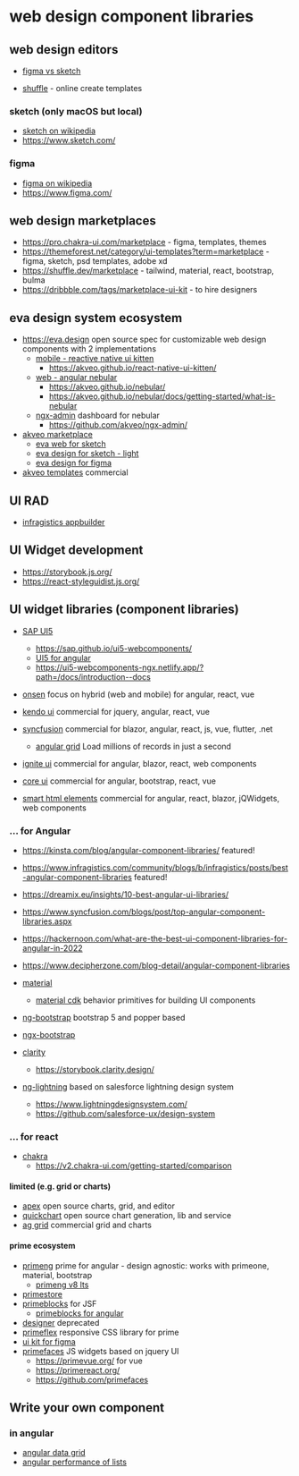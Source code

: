 # web design component libraries

## web design editors

* [figma vs sketch](https://kinsta.com/blog/figma-vs-sketch/)

* [shuffle](https://shuffle.dev/) - online create templates

### sketch (only macOS but local)

* [sketch on wikipedia](https://en.wikipedia.org/wiki/Sketch_(software))
* https://www.sketch.com/

### figma

* [figma on wikipedia](https://en.wikipedia.org/wiki/Figma)
* https://www.figma.com/

## web design marketplaces

* https://pro.chakra-ui.com/marketplace - figma, templates, themes
* https://themeforest.net/category/ui-templates?term=marketplace - figma, sketch, psd templates, adobe xd
* https://shuffle.dev/marketplace - tailwind, material, react, bootstrap, bulma
* https://dribbble.com/tags/marketplace-ui-kit - to hire designers

## eva design system ecosystem

* https://eva.design open source spec for customizable web design components with 2 implementations
  + [mobile - reactive native ui kitten](https://akveo.github.io/react-native-ui-kitten/docs/design-system/eva-design-system-intro)
    - https://akveo.github.io/react-native-ui-kitten/
  + [web - angular nebular](https://github.com/akveo/nebular)
    - https://akveo.github.io/nebular/
    - https://akveo.github.io/nebular/docs/getting-started/what-is-nebular
  + [ngx-admin](https://akveo.github.io/ngx-admin/) dashboard for nebular
    - https://github.com/akveo/ngx-admin/
* [akveo marketplace](https://akveo.gumroad.com/)
  + [eva web for sketch](https://akveo.gumroad.com/l/evaweb)
  + [eva design for sketch - light](https://akveo.gumroad.com/l/eva-sketch)
  + [eva design for figma](https://akveo.gumroad.com/l/eva-figma)
* [akveo templates](https://www.akveo.com/templates) commercial

## UI RAD

* [infragistics appbuilder](https://www.infragistics.com/products/appbuilder)

## UI Widget development

* https://storybook.js.org/
* https://react-styleguidist.js.org/

## UI widget libraries (component libraries)

* [SAP UI5](https://sapui5.hana.ondemand.com/sdk/#/topic)
  + https://sap.github.io/ui5-webcomponents/
  + [UI5 for angular](https://github.com/SAP/ui5-webcomponents-ngx)
  + https://ui5-webcomponents-ngx.netlify.app/?path=/docs/introduction--docs
* [onsen](https://onsen.io/) focus on hybrid (web and mobile) for angular, react, vue

* [kendo ui](https://www.telerik.com/kendo-ui) commercial for jquery, angular, react, vue
* [syncfusion](https://www.syncfusion.com/) commercial for blazor, angular, react, js, vue, flutter, .net
  + [angular grid](https://www.syncfusion.com/angular-components/angular-grid) Load millions of records in just a second
* [ignite ui](https://www.infragistics.com/products/ignite-ui) commercial for angular, blazor, react, web components
* [core ui](https://coreui.io/) commercial for angular, bootstrap, react, vue
* [smart html elements](https://www.htmlelements.com/) commercial for angular, react, blazor, jQWidgets, web components

### ... for Angular

* https://kinsta.com/blog/angular-component-libraries/ featured!
* https://www.infragistics.com/community/blogs/b/infragistics/posts/best-angular-component-libraries featured!
* https://dreamix.eu/insights/10-best-angular-ui-libraries/
* https://www.syncfusion.com/blogs/post/top-angular-component-libraries.aspx
* https://hackernoon.com/what-are-the-best-ui-component-libraries-for-angular-in-2022
* https://www.decipherzone.com/blog-detail/angular-component-libraries

* [material](https://material.angular.io/)
  + [material cdk](https://material.angular.io/cdk/categories) behavior primitives for building UI components
* [ng-bootstrap](https://ng-bootstrap.github.io/#/home) bootstrap 5 and popper based
* [ngx-bootstrap](https://valor-software.com/ngx-bootstrap/#/)
* [clarity](https://clarity.design/)
  + https://storybook.clarity.design/
* [ng-lightning](https://ng-lightning.github.io/ng-lightning/#/) based on salesforce lightning design system
  + https://www.lightningdesignsystem.com/
  + https://github.com/salesforce-ux/design-system

### ... for react

* [chakra](https://v2.chakra-ui.com/)
  + https://v2.chakra-ui.com/getting-started/comparison

#### limited (e.g. grid or charts)

* [apex](https://apexcharts.com/) open source charts, grid, and editor
* [quickchart](https://github.com/typpo/quickchart) open source chart generation, lib and service
* [ag grid](https://www.ag-grid.com/angular-data-grid/licensing/#feature-comparison) commercial grid and charts

#### prime ecosystem

* [primeng](https://primeng.org/) prime for angular - design agnostic: works with primeone, material, bootstrap
  + [primeng v8 lts](https://www.primefaces.org/primeng-v8-lts/#/setup)
* [primestore](https://www.primefaces.org/store/templates.xhtml)
* [primeblocks](https://www.primefaces.org/primeblocks-jsf/) for JSF
  + [primeblocks for angular](https://blocks.primeng.org/#/)
* [designer](https://designer.primeng.org/#/) deprecated
* [primeflex](https://primeflex.org/) responsive CSS library for prime
* [ui kit for figma](https://primeng.org/uikit)
* [primefaces](https://www.primefaces.org/primeui/) JS widgets based on jquery UI
  + https://primevue.org/ for vue
  + https://primereact.org/
  + https://github.com/primefaces

## Write your own component

### in angular

* [angular data grid](https://www.telerik.com/blogs/using-angular-material-build-data-grid)
* [angular performance of lists](https://www.thecodecampus.de/blog/optimize-the-performances-of-large-lists-in-your-angular-application/)
